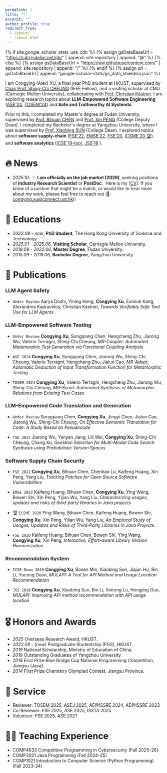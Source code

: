 ```yaml
---
permalink: /
title: ""
excerpt: ""
author_profile: true
redirect_from: 
  - /about/
  - /about.html
---
```


{% if site.google_scholar_stats_use_cdn %}
{% assign gsDataBaseUrl = "https://cdn.jsdelivr.net/gh/" | append: site.repository | append: "@" %}
{% else %}
{% assign gsDataBaseUrl = "https://raw.githubusercontent.com/" | append: site.repository | append: "/" %}
{% endif %}
{% assign url = gsDataBaseUrl | append: "google-scholar-stats/gs_data_shieldsio.json" %}

<span class='anchor' id='about-me'></span>

I am Congying (Alex) XU, a final year PhD student at HKUST, supervised by [Chair Prof. Shing-Chi CHEUNG](https://cse.hkust.edu.hk/~scc/) (IEEE Fellow), 
and a visiting scholar at CMU (Carnegie Mellon University), collaborating with [Prof. Christian Kästner](https://www.cs.cmu.edu/~ckaestne/index.html).
I am exploring research topics about **LLM-Empowered Software Engineering** ([ASE'24](https://arxiv.org/pdf/2408.15815), [TOSEM'24](https://dl.acm.org/doi/abs/10.1145/3656340)) and  **Safe and Truthworthy AI Systemts**.
<!-- I am exploring research topics about **LLM-empowered metamorphic testing** ([ASE'24](https://arxiv.org/pdf/2408.15815), [TOSEM'24](https://dl.acm.org/doi/abs/10.1145/3656340)) and  **AI system engineering**. -->

Prior to this, I completed my Master's degree at Fudan University, supervised by [Prof. Bihuan CHEN](https://chenbihuan.github.io/) and [Prof. Xin PENG](https://cspengxin.github.io/) (College Deputy Dean). I completed my Bachelor's degree at Yangzhou University, where I was supervised by [Prof. Xiaobing SUN](https://risame.github.io/sun/index.html) (College Dean). <!-- During that time,  -->I explored topics about **software supply-chain** ([FSE'22](https://dl.acm.org/doi/abs/10.1145/3540250.3549125), [EMSE'22](https://link.springer.com/article/10.1007/s10664-022-10131-8), [FSE'20](https://dl.acm.org/doi/abs/10.1145/3368089.3409689), [ICSME'20 🏆](https://ieeexplore.ieee.org/abstract/document/9240619)), and **software analytics** ([ICSE'19-tool](https://www.sciencedirect.com/science/article/abs/pii/S0164121218300840), [JSS'18](https://www.sciencedirect.com/science/article/abs/pii/S0164121218300840) ).


<!-- ✨ **I am officially on the job market (2026)**, seeking positions of **Industry Research Scientist** or **PostDoc**. 
Here is my [[CV](../../docs/CV_CongyingXU_PhD_HKUST.pdf)].
If you know of a postion that might be a match, or would like to hear more about my work, please feel free to reach out (📧: congying.xu@connect.ust.hk)! -->



# 🔥 News
- *2025.10*: &nbsp;✨ **I am officially on the job market (2026)**, seeking positions of **Industry Research Scientist** or **PostDoc**. 
Here is my [[CV](https://github.com/CongyingXU/congyingxu.github.io/blob/main/docs/CV_CongyingXU_PhD_HKUST.pdf)].
If you know of a postion that might be a match, or would like to hear more about my work, please feel free to reach out (📧: congying.xu@connect.ust.hk)!

# 📖 Educations
- *2022.09 - now*, **PhD Student**, The Hong Kong University of Science and Technology.
- *2025.01 - 2025.06*, **Visiting Scholar**, Carnegie Mellon University.
- *2019.09 - 2022.06*, **Master Degree**, Fudan University.
- *2015.09 - 2019.06*, **Bachelor Degree**, Yangzhou University.

# 📝 Publications 

<!-- - ``IEEE TSE 2023`` W. Gu, **Z. Lyu**, Y. Wang, H. Zhang, C. Gao, and Michael R. Lyu, *SPENCER: Self-Adaptive
Model Distillation for Efficient Code Retrieval*, 2023 IEEE Transactions on Software Engineering(TSE), 2023. (Major Rivision) [[PDF](../../docs/SPENCER.pdf)] -->

### LLM Agent Safety

- ``Under Review`` Aarya Doshi, Yining Hong, **Congying Xu**, Eunsuk Kang, Alexandros Kapravelos, Christian
Kästner,
*Towards Verifiably Safe Tool Use for LLM Agents*


### LLM-Empowered Software Testing

- ``Under Review`` **Congying Xu**, Songqiang Chen, Hengcheng Zhu, Jiarong Wu, Valerio Terragni, Shing-Chi Cheung, 
*MR-Coupler: Automated Metamorphic Test Generation via Functional Coupling Analysis*

- ``ASE 2024`` **Congying Xu**, Songqiang Chen, Jiarong Wu, Shing-Chi Cheung, Valerio Terragni, Hengcheng Zhu, Jialun Cao, 
*MR-Adopt: Automatic Deduction of Input Transformation Function for Metamorphic Testing*

- ``TOSEM 2024`` **Congying Xu**, Valerio Terragni, Hengcheng Zhu, Jiarong Wu, Shing-Chi Cheung, 
*MR-Scout: Automated Synthesis of Metamorphic Relations from Existing Test Cases*

### LLM-Empowered Code Translation and Generation

- ``Under Review`` Songqiang Chen, **Congying Xu**, Jingyi Chen, Jialun Cao, Jiarong Wu, Shing-Chi Cheung, 
*On Effective Semantic Translation for Code: A Study Based on Pseudocode*

- ``TSE 2025`` Jiarong Wu, Yanyan Jiang, Lili Wei, **Congying Xu**, Shing-Chi Cheung, Chang Xu, 
*Question Selection for Multi-Modal Code Search Synthesis using Probabilistic Version Spaces*


### Software Supply Chain Security

- ``FSE 2022`` **Congying Xu**, Bihuan Chen, Chenhao Lu, Kaifeng Huang, Xin Peng, Yang Liu, 
*Tracking Patches for Open Source Software Vulnerabilities*

- ``EMSE 2022`` Kaifeng Huang, Bihuan Chen, **Congying Xu**, Ying Wang, Bowen Shi, Xin Peng, Yijian Wu, Yang Liu, 
*Characterizing usages, updates and risks of third-party libraries in Java projects*

- 🏆 ``ICSME 2020`` Ying Wang, Bihuan Chen, Kaifeng Huang, Bowen Shi, **Congying Xu**, Xin Peng, Yijian Wu, Yang Liu, 
*An Empirical Study of Usages, Updates and Risks of Third-Party Libraries in Java Projects.*

- ``FSE 2020`` Kaifeng Huang, Bihuan Chen, Bowen Shi, Ying Wang, **Congying Xu**, Xin Peng, 
*Interactive, Effort-aware Library Version Harmonization*

### Recommendation System

- ``ICSE-Demo 2019`` **Congying Xu**, Bosen Min, Xiaobing Sun, Jiajun Hu, Bin Li, Yucong Duan, 
*MULAPI: A Tool for API Method and Usage Location Recommendation*

- ``JSS 2018`` **Congying Xu**, Xiaobing Sun, Bin Li, Xintong Lu, Hongjing Guo, 
*MULAPI: Improving API method recommendation with API usage location*




# 🎖 Honors and Awards
- *2025* Overseas Research Award, HKUST. 
- *2022.09 - (now)* Postgraduate Studentship (PGS), HKUST. 
- *2019* National Scholarship, Ministry of Education of China. 
- *2019* Outstanding Graduates of Yangzhou University. 
- *2018* First Prize·Blue Bridge Cup National Programming Competition, Jiangsu (Java).
- *2014* First Prize·Chemistry Olympiad Contest, Jiangsu Province. 

# 🤝 Service
- Reviewer: TOSEM 2025, ASEJ 2025, AE@ISSRE 2024, AE@ISSRE 2023
- Co-Reviewer: FSE 2025, ASE 2025, ISSTA 2025
- Volunteer: FSE 2025, ASE 2021

# 🧑‍🏫 Teaching Experience
- COMP4633 Competitive Programming in Cybersecurity (Fall 2025–26)
- COMP3021 Java Programming (Fall 2024–25)
- COMP1021 Introduction to Computer Science (Python Programming) (Fall 2023-24)


<!-- # 💬 Invited Talks
- *2021.06*, Lorem ipsum dolor sit amet, consectetur adipiscing elit. Vivamus ornare aliquet ipsum, ac tempus justo dapibus sit amet. 
- *2021.03*, Lorem ipsum dolor sit amet, consectetur adipiscing elit. Vivamus ornare aliquet ipsum, ac tempus justo dapibus sit amet.  \| [\[video\]](https://github.com/)

# 💻 Internships
- *2019.05 - 2020.02*, [Lorem](https://github.com/), China. -->
